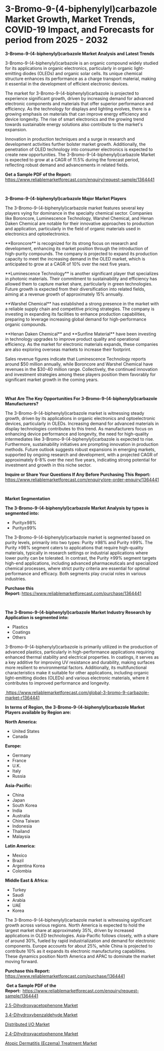 <p><h1>3-Bromo-9-(4-biphenylyl)carbazole Market Growth, Market Trends, COVID-19 Impact, and Forecasts for period from 2025 - 2032</h1></p><p><strong>3-Bromo-9-(4-biphenylyl)carbazole Market Analysis and Latest Trends</strong></p>
<p><p>3-Bromo-9-(4-biphenylyl)carbazole is an organic compound widely studied for its applications in organic electronics, particularly in organic light-emitting diodes (OLEDs) and organic solar cells. Its unique chemical structure enhances its performance as a charge transport material, making it essential in the development of efficient electronic devices.</p><p>The market for 3-Bromo-9-(4-biphenylyl)carbazole is projected to experience significant growth, driven by increasing demand for advanced electronic components and materials that offer superior performance and efficiency. As the technology for displays and lighting evolves, there is a growing emphasis on materials that can improve energy efficiency and device longevity. The rise of smart electronics and the growing trend towards sustainable energy solutions also contribute to the market's expansion.</p><p>Innovation in production techniques and a surge in research and development activities further bolster market growth. Additionally, the penetration of OLED technology into consumer electronics is expected to create new opportunities. The 3-Bromo-9-(4-biphenylyl)carbazole Market is expected to grow at a CAGR of 11.5% during the forecast period, reflecting robust demand and advancements in related fields.</p></p>
<p><strong>Get a Sample PDF of the Report:&nbsp;</strong> <a href="https://www.reliablemarketforecast.com/enquiry/request-sample/1364441?utm_campaign=950&utm_medium=2&utm_source=Github&utm_content=ia&utm_term=27032025&utm_id=3-bromo-9-4-biphenylylcarbazole">https://www.reliablemarketforecast.com/enquiry/request-sample/1364441</a></p>
<p>&nbsp;</p>
<p><strong>3-Bromo-9-(4-biphenylyl)carbazole Major Market Players</strong></p>
<p><p>The 3-Bromo-9-(4-biphenylyl)carbazole market features several key players vying for dominance in the specialty chemical sector. Companies like Boroncore, Luminescence Technology, Warshel Chemical, and Henan Daken Chemical are notable for their innovative approaches to production and application, particularly in the field of organic materials used in electronics and optoelectronics.</p><p>**Boroncore** is recognized for its strong focus on research and development, enhancing its market position through the introduction of high-purity compounds. The company is projected to expand its production capacity to meet the increasing demand in the OLED market, which is anticipated to grow at a CAGR of 10% over the next five years.</p><p>**Luminescence Technology** is another significant player that specializes in photonic materials. Their commitment to sustainability and efficiency has allowed them to capture market share, particularly in green technologies. Future growth is expected from their diversification into related fields, aiming at a revenue growth of approximately 15% annually.</p><p>**Warshel Chemical** has established a strong presence in the market with a reliable supply chain and competitive pricing strategies. The company is investing in expanding its facilities to enhance production capabilities, preparing to leverage increasing global demand for high-performance organic compounds.</p><p>**Henan Daken Chemical** and **Sunfine Material** have been investing in technology upgrades to improve product quality and operational efficiency. As the market for electronic materials expands, these companies are also exploring overseas markets to increase their footprint.</p><p>Sales revenue figures indicate that Luminescence Technology reports around $50 million annually, while Boroncore and Warshel Chemical have revenues in the $30-40 million range. Collectively, the continued innovation and investment strategies among these players position them favorably for significant market growth in the coming years.</p></p>
<p>&nbsp;</p>
<p><strong>What Are The Key Opportunities For 3-Bromo-9-(4-biphenylyl)carbazole Manufacturers?</strong></p>
<p><p>The 3-Bromo-9-(4-biphenylyl)carbazole market is witnessing steady growth, driven by its applications in organic electronics and optoelectronic devices, particularly in OLEDs. Increasing demand for advanced materials in display technologies contributes to this trend. As manufacturers focus on enhancing device performance and longevity, the need for high-quality intermediates like 3-Bromo-9-(4-biphenylyl)carbazole is expected to rise. Furthermore, sustainability initiatives are prompting innovation in production methods. Future outlook suggests robust expansions in emerging markets, supported by ongoing research and development, with a projected CAGR of approximately 6-8% over the next five years, indicating strong potential for investment and growth in this niche sector.</p></p>
<p><strong>Inquire or Share Your Questions If Any Before Purchasing This Report:</strong> <a href="https://www.reliablemarketforecast.com/enquiry/pre-order-enquiry/1364441?utm_campaign=950&utm_medium=2&utm_source=Github&utm_content=ia&utm_term=27032025&utm_id=3-bromo-9-4-biphenylylcarbazole">https://www.reliablemarketforecast.com/enquiry/pre-order-enquiry/1364441</a></p>
<p>&nbsp;</p>
<p><strong>Market Segmentation</strong></p>
<p><strong>The 3-Bromo-9-(4-biphenylyl)carbazole Market Analysis by types is segmented into:</strong></p>
<p><ul><li>Purity≥98%</li><li>Purity≥99%</li></ul></p>
<p><p>The 3-Bromo-9-(4-biphenylyl)carbazole market is segmented based on purity levels, primarily into two types: Purity ≥98% and Purity ≥99%. The Purity ≥98% segment caters to applications that require high-quality materials, typically in research settings or industrial applications where lower purity can be tolerated. In contrast, the Purity ≥99% segment targets high-end applications, including advanced pharmaceuticals and specialized chemical processes, where strict purity criteria are essential for optimal performance and efficacy. Both segments play crucial roles in various industries.</p></p>
<p><strong>Purchase this Report:&nbsp;</strong><a href="https://www.reliablemarketforecast.com/purchase/1364441?utm_campaign=950&utm_medium=2&utm_source=Github&utm_content=ia&utm_term=27032025&utm_id=3-bromo-9-4-biphenylylcarbazole">https://www.reliablemarketforecast.com/purchase/1364441</a></p>
<p>&nbsp;</p>
<p><strong>The 3-Bromo-9-(4-biphenylyl)carbazole Market Industry Research by Application is segmented into:</strong></p>
<p><ul><li>Plastics</li><li>Coatings</li><li>Others</li></ul></p>
<p><p>3-Bromo-9-(4-biphenylyl)carbazole is primarily utilized in the production of advanced plastics, particularly in high-performance applications requiring enhanced thermal stability and electrical properties. In coatings, it serves as a key additive for improving UV resistance and durability, making surfaces more resilient to environmental factors. Additionally, its multifunctional characteristics make it suitable for other applications, including organic light-emitting diodes (OLEDs) and various electronic materials, where it contributes to improved performance and longevity.</p></p>
<p><a href="https://www.reliablemarketforecast.com/global-3-bromo-9-carbazole-market-r1364441?utm_campaign=950&utm_medium=2&utm_source=Github&utm_content=ia&utm_term=27032025&utm_id=3-bromo-9-4-biphenylylcarbazole">&nbsp;https://www.reliablemarketforecast.com/global-3-bromo-9-carbazole-market-r1364441</a></p>
<p><strong>In terms of Region, the 3-Bromo-9-(4-biphenylyl)carbazole Market Players available by Region are:</strong></p>
<p>
    <p> <strong> North America: </strong>
        <ul>
            <li>United States</li>
            <li>Canada</li>
        </ul>
        </p> 
    <p> <strong> Europe: </strong>
        <ul>
            <li>Germany</li>
            <li>France</li>
            <li>U.K.</li>
            <li>Italy</li>
            <li>Russia</li>
        </ul>
        </p> 
    <p> <strong> Asia-Pacific: </strong>
        <ul>
            <li>China</li>
            <li>Japan</li>
            <li>South Korea</li>
            <li>India</li>
            <li>Australia</li>
            <li>China Taiwan</li>
            <li>Indonesia</li>
            <li>Thailand</li>
            <li>Malaysia</li>
        </ul>
        </p> 
    <p> <strong> Latin America: </strong>
        <ul>
            <li>Mexico</li>
            <li>Brazil</li>
            <li>Argentina Korea</li>
            <li>Colombia</li>
        </ul>
        </p> 
    <p> <strong> Middle East & Africa: </strong>
        <ul>
            <li>Turkey</li>
            <li>Saudi</li>
            <li>Arabia</li>
            <li>UAE</li>
            <li>Korea</li>
        </ul>
    </p>
    </p>
<p><p>The 3-Bromo-9-(4-biphenylyl)carbazole market is witnessing significant growth across various regions. North America is expected to hold the largest market share at approximately 35%, driven by increased applications in OLED technologies. Asia-Pacific follows closely, with a share of around 30%, fueled by rapid industrialization and demand for electronic components. Europe accounts for about 25%, while China is projected to contribute 10% as it expands its electronic manufacturing capabilities. These dynamics position North America and APAC to dominate the market moving forward.</p></p>
<p><strong>Purchase this Report: </strong><a href="https://www.reliablemarketforecast.com/purchase/1364441?utm_campaign=950&utm_medium=2&utm_source=Github&utm_content=ia&utm_term=27032025&utm_id=3-bromo-9-4-biphenylylcarbazole">https://www.reliablemarketforecast.com/purchase/1364441</a></p>
<p>&nbsp;<strong>Get a Sample PDF of the Report:&nbsp;&nbsp;</strong><a href="https://www.reliablemarketforecast.com/enquiry/request-sample/1364441?utm_campaign=950&utm_medium=2&utm_source=Github&utm_content=ia&utm_term=27032025&utm_id=3-bromo-9-4-biphenylylcarbazole">https://www.reliablemarketforecast.com/enquiry/request-sample/1364441</a></p>
<p><strong></strong></p>
<p><p><a href="https://github.com/rocicbenton/Market-Research-Report-List-1/blob/main/25-dihydroxyacetophenone-market.md?utm_campaign=950&utm_medium=2&utm_source=Github&utm_content=ia&utm_term=27032025&utm_id=3-bromo-9-4-biphenylylcarbazole">2,5-Dihydroxyacetophenone Market</a></p><p><a href="https://github.com/filinjaic7/Market-Research-Report-List-1/blob/main/34-dihydroxybenzaldehyde-market.md?utm_campaign=950&utm_medium=2&utm_source=Github&utm_content=ia&utm_term=27032025&utm_id=3-bromo-9-4-biphenylylcarbazole">3,4-Dihydroxybenzaldehyde Market</a></p><p><a href="https://github.com/tahjaylestro/Market-Research-Report-List-1/blob/main/distributed-io-market.md?utm_campaign=950&utm_medium=2&utm_source=Github&utm_content=ia&utm_term=27032025&utm_id=3-bromo-9-4-biphenylylcarbazole">Distributed I/O Market</a></p><p><a href="https://github.com/reeseberro3j/Market-Research-Report-List-1/blob/main/24-dihydroxyacetophenone-market.md?utm_campaign=950&utm_medium=2&utm_source=Github&utm_content=ia&utm_term=27032025&utm_id=3-bromo-9-4-biphenylylcarbazole">2,4-Dihydroxyacetophenone Market</a></p><p><a href="https://github.com/billejuman43/Market-Research-Report-List-1/blob/main/atopic-dermatitis-eczema-treatment-market.md?utm_campaign=950&utm_medium=2&utm_source=Github&utm_content=ia&utm_term=27032025&utm_id=3-bromo-9-4-biphenylylcarbazole">Atopic Dermatitis (Eczema) Treatment Market</a></p></p>
